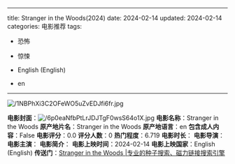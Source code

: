 
---
title: Stranger in the Woods(2024)
date: 2024-02-14
updated: 2024-02-14
categories: 电影推荐
tags:

- 恐怖
- 惊悚

- English (English)
- en
---

<img src="https://image.tmdb.org/t/p/original/1NBPhXi3C2OFeWO5uZvEDJfi6fr.jpg" alt="/1NBPhXi3C2OFeWO5uZvEDJfi6fr.jpg" title="/1NBPhXi3C2OFeWO5uZvEDJfi6fr.jpg">

**电影封面**：<img src="https://image.tmdb.org/t/p/w200/6p0eaNfbPtLrJDJTgF0wsS64o1X.jpg" alt="/6p0eaNfbPtLrJDJTgF0wsS64o1X.jpg" title="/6p0eaNfbPtLrJDJTgF0wsS64o1X.jpg">
**电影名称**：Stranger in the Woods
**原产地片名**：Stranger in the Woods
**原产地语言**：en
**包含成人内容**：False
**电影评分**：0.0
**评分人数**：0
**热门程度**：6.719
**电影时长**：
**电影导演**：
**电影主演**：
**电影简介**：
**电影上映时间**：2024-02-14
**电影上映国家**：English (English)
**传送门**：[Stranger in the Woods |专业的种子搜索、磁力链接搜索引擎](https://movie.amd794.com:2083/?search=Stranger%20in%20the%20Woods&ordering=&mode=match_phrase&page_size=10&page=1)


